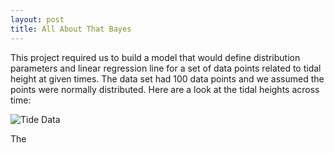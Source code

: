 ```yaml
---
layout: post
title: All About That Bayes
---
```


This project required us to build a model that would define distribution parameters and linear regression line for a set of data points related to tidal height at given times. The data set had 100 data points and we assumed the points were normally distributed. Here are a look at the tidal heights across time:

![Tide Data]({{file:///Users/johnnosal/jmnosal.github.io/images/TideData.jpg}})

The 

